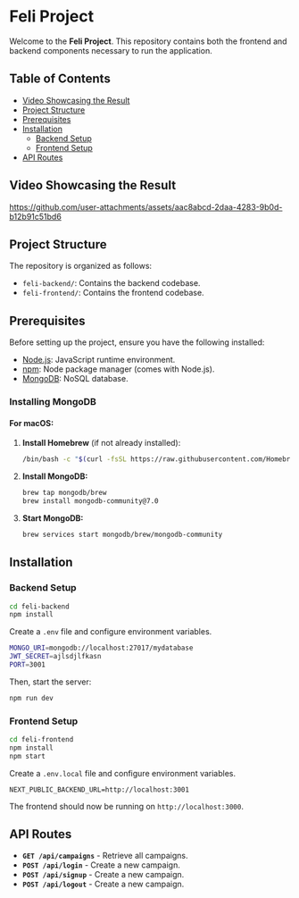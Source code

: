 # Feli Project

Welcome to the **Feli Project**. This repository contains both the frontend and backend components necessary to run the application.

## Table of Contents

- [Video Showcasing the Result](#video-showcasing-the-result)
- [Project Structure](#project-structure)
- [Prerequisites](#prerequisites)
- [Installation](#installation)
  - [Backend Setup](#backend-setup)
  - [Frontend Setup](#frontend-setup)
- [API Routes](#api-routes)

## Video Showcasing the Result


https://github.com/user-attachments/assets/aac8abcd-2daa-4283-9b0d-b12b91c51bd6



## Project Structure

The repository is organized as follows:

- `feli-backend/`: Contains the backend codebase.
- `feli-frontend/`: Contains the frontend codebase.

## Prerequisites

Before setting up the project, ensure you have the following installed:

- [Node.js](https://nodejs.org/): JavaScript runtime environment.
- [npm](https://www.npmjs.com/): Node package manager (comes with Node.js).
- [MongoDB](https://www.mongodb.com/): NoSQL database.

### Installing MongoDB


#### For macOS:

1. **Install Homebrew** (if not already installed):
   ```bash
   /bin/bash -c "$(curl -fsSL https://raw.githubusercontent.com/Homebrew/install/HEAD/install.sh)"
   ```
2. **Install MongoDB:**
   ```bash
   brew tap mongodb/brew
   brew install mongodb-community@7.0
   ```
3. **Start MongoDB:**
   ```bash
   brew services start mongodb/brew/mongodb-community
   ```

## Installation

### Backend Setup

```bash
cd feli-backend
npm install
```

Create a `.env` file and configure environment variables. 

```bash
MONGO_URI=mongodb://localhost:27017/mydatabase
JWT_SECRET=ajlsdjlfkasn
PORT=3001
```

Then, start the server:

```bash
npm run dev
```

### Frontend Setup

```bash
cd feli-frontend
npm install
npm start
```

Create a `.env.local` file and configure environment variables. 

```NEXT_PUBLIC_BACKEND_URL=http://localhost:3001```


The frontend should now be running on `http://localhost:3000`.

## API Routes

- **`GET /api/campaigns`** - Retrieve all campaigns.
- **`POST /api/login`** - Create a new campaign.
- **`POST /api/signup`** - Create a new campaign.
- **`POST /api/logout`** - Create a new campaign.
